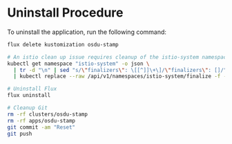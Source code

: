# Uninstall Procedure

To uninstall the application, run the following command:

```bash
flux delete kustomization osdu-stamp

# An istio clean up issue requires cleanup of the istio-system namespace.
kubectl get namespace "istio-system" -o json \
  | tr -d "\n" | sed "s/\"finalizers\": \[[^]]\+\]/\"finalizers\": []/" \
  | kubectl replace --raw /api/v1/namespaces/istio-system/finalize -f -

# Uninstall Flux
flux uninstall

# Cleanup Git
rm -rf clusters/osdu-stamp
rm -rf apps/osdu-stamp
git commit -am "Reset"
git push
```
